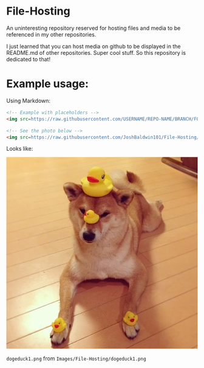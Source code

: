 # File-Hosting
An uninteresting repository reserved for hosting files and media to be referenced in my other repositories.

I just learned that you can host media on github to be displayed in the README.md of other repositories. Super cool stuff. So this repository is dedicated to that!

# Example usage:

Using Markdown:
```md
<!-- Example with placeholders -->
<img src=https://raw.githubusercontent.com/USERNAME/REPO-NAME/BRANCH/FOLDER/SUBFOLDER/FILE.png>
```
```md
<!-- See the photo below -->
<img src=https://raw.githubusercontent.com/JoshBaldwin101/File-Hosting/main/Images/File-Hosting/dogeduck1.png>
```
Looks like:

<img src=https://raw.githubusercontent.com/JoshBaldwin101/File-Hosting/main/Images/File-Hosting/dogeduck1.png>

`dogeduck1.png` from `Images/File-Hosting/dogeduck1.png`
